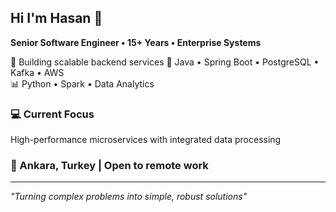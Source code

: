 ## Hi I'm Hasan 👋

**Senior Software Engineer • 15+ Years • Enterprise Systems**

🚀 Building scalable backend services 
🔧 Java • Spring Boot • PostgreSQL • Kafka • AWS  
📊 Python • Spark • Data Analytics

### 💻 Current Focus
High-performance microservices with integrated data processing

### 📍 Ankara, Turkey | Open to remote work

---
*"Turning complex problems into simple, robust solutions"*
